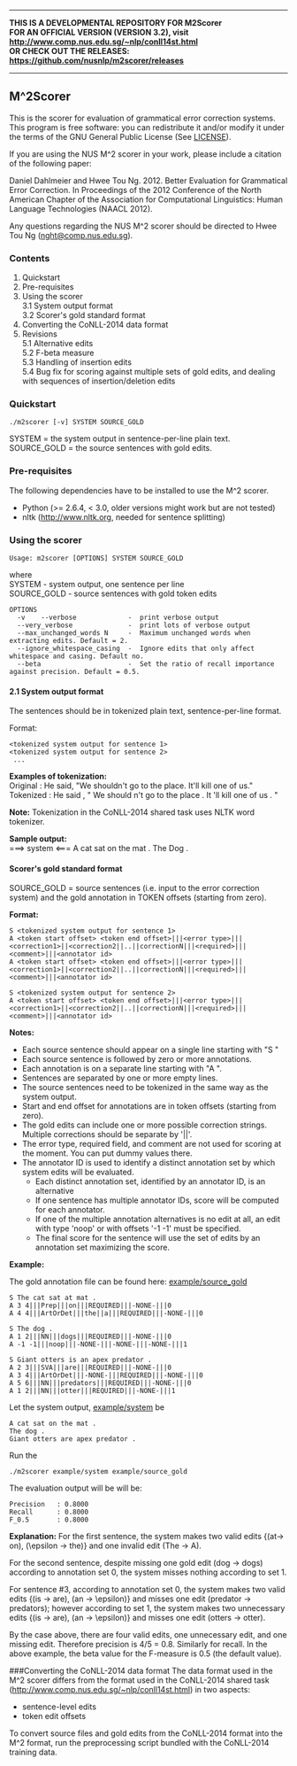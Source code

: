 **************************************************************************************************
**THIS IS A DEVELOPMENTAL REPOSITORY FOR M2Scorer**   
**FOR AN OFFICIAL VERSION (VERSION 3.2), visit http://www.comp.nus.edu.sg/~nlp/conll14st.html**  
**OR CHECK OUT THE RELEASES: https://github.com/nusnlp/m2scorer/releases**  
****************************************************************************************************

## M^2Scorer 

This is the scorer for evaluation of grammatical error correction systems. 
This program is free software: you can redistribute it and/or modify
it under the terms of the GNU General Public License (See [LICENSE](license.md)).

If you are using the NUS M^2 scorer in your work, please include a
citation of the following paper:

Daniel Dahlmeier and Hwee Tou Ng. 2012. Better Evaluation for
Grammatical Error Correction. In Proceedings of the 2012 Conference of
the North American Chapter of the Association for Computational
Linguistics: Human Language Technologies (NAACL 2012).

Any questions regarding the NUS M^2 scorer should be directed to
Hwee Tou Ng (nght@comp.nus.edu.sg).


### Contents  
1. Quickstart
2. Pre-requisites 
3. Using the scorer   
  3.1 System output format     
  3.2 Scorer's gold standard format   
4. Converting the CoNLL-2014 data format
5. Revisions  
   5.1 Alternative edits     
   5.2 F-beta measure   
   5.3 Handling of insertion edits   
   5.4 Bug fix for scoring against multiple sets of gold edits, and dealing with sequences of insertion/deletion edits


### Quickstart

```
./m2scorer [-v] SYSTEM SOURCE_GOLD 
```
SYSTEM = the system output in sentence-per-line plain text.
SOURCE_GOLD = the source sentences with gold edits.


### Pre-requisites
The following dependencies have to be installed to use the M^2 scorer.

* Python (>= 2.6.4, < 3.0, older versions might work but are not tested)
* nltk (http://www.nltk.org, needed for sentence splitting) 


### Using the scorer
```
Usage: m2scorer [OPTIONS] SYSTEM SOURCE_GOLD
```
where   
 SYSTEM          -   system output, one sentence per line   
 SOURCE_GOLD     -   source sentences with gold token edits   
```
OPTIONS
  -v    --verbose             -  print verbose output
  --very_verbose              -  print lots of verbose output
  --max_unchanged_words N     -  Maximum unchanged words when extracting edits. Default = 2.
  --ignore_whitespace_casing  -  Ignore edits that only affect whitespace and casing. Default no.
  --beta                      -  Set the ratio of recall importance against precision. Default = 0.5.

```
#### 2.1 System output format
The sentences should be in tokenized plain text, sentence-per-line
format.

Format:
```
<tokenized system output for sentence 1>
<tokenized system output for sentence 2>
 ...
```
**Examples of tokenization:**  
 Original  : He said, "We shouldn't go to the place. It'll kill one of us."   
 Tokenized : He said , " We should n't go to the place . It 'll kill one of us . "   

**Note:** Tokenization in the CoNLL-2014 shared task uses NLTK word tokenizer.  

**Sample output:**   
===> system <===
A cat sat on the mat .
The Dog .


#### Scorer's gold standard format
SOURCE_GOLD = source sentences (i.e. input to the error correction
system) and the gold annotation in TOKEN offsets (starting from zero). 

**Format:**
```
S <tokenized system output for sentence 1>
A <token start offset> <token end offset>|||<error type>|||<correction1>||<correction2||..||correctionN|||<required>|||<comment>|||<annotator id>
A <token start offset> <token end offset>|||<error type>|||<correction1>||<correction2||..||correctionN|||<required>|||<comment>|||<annotator id>

S <tokenized system output for sentence 2>
A <token start offset> <token end offset>|||<error type>|||<correction1>||<correction2||..||correctionN|||<required>|||<comment>|||<annotator id>
```

**Notes:**   
 * Each source sentence should appear on a single line starting with "S "
 * Each source sentence is followed by zero or more annotations.
 * Each annotation is on a separate line starting with "A ".
 * Sentences are separated by one or more empty lines.
 * The source sentences need to be tokenized in the same way as the system output.
 * Start and end offset for annotations are in token offsets (starting from zero).
 * The gold edits can include one or more possible correction strings. Multiple corrections should be separate by '||'.
 * The error type, required field, and comment are not used for scoring at the moment. You can put dummy values there.
 * The annotator ID is used to identify a distinct annotation set by which system edits will be evaluated.
   * Each distinct annotation set, identified by an annotator ID, is an alternative
   * If one sentence has multiple annotator IDs, score will be computed for each annotator.
   * If one of the multiple annotation alternatives is no edit at all, an edit with type 'noop' or with offsets '-1 -1' must be specified.
   * The final score for the sentence will use the set of edits by an annotation set maximizing the score.


**Example:**   

The gold annotation file can be found here: [example/source_gold](example/source_gold)
```
S The cat sat at mat .
A 3 4|||Prep|||on|||REQUIRED|||-NONE-|||0
A 4 4|||ArtOrDet|||the||a|||REQUIRED|||-NONE-|||0

S The dog .
A 1 2|||NN|||dogs|||REQUIRED|||-NONE-|||0
A -1 -1|||noop|||-NONE-|||-NONE-|||-NONE-|||1

S Giant otters is an apex predator .
A 2 3|||SVA|||are|||REQUIRED|||-NONE-|||0
A 3 4|||ArtOrDet|||-NONE-|||REQUIRED|||-NONE-|||0
A 5 6|||NN|||predators|||REQUIRED|||-NONE-|||0
A 1 2|||NN|||otter|||REQUIRED|||-NONE-|||1
```
Let the system output, [example/system](example/system) be
```
A cat sat on the mat .
The dog .
Giant otters are apex predator .
```
Run the 
```
./m2scorer example/system example/source_gold 
```
The evaluation output will be will be:
```
Precision   : 0.8000
Recall      : 0.8000
F_0.5       : 0.8000
````
**Explanation:**
For the first sentence, the system makes two valid edits {(at-> on),
(\epsilon -> the)} and one invalid edit (The -> A).

For the second sentence, despite missing one gold edit (dog -> dogs) according
to annotation set 0, the system misses nothing according to set 1.

For sentence #3, according to annotation set 0, the system makes two
valid edits {(is -> are), (an -> \epsilon)} and misses one edit
(predator -> predators); however according to set 1, the system makes
two unnecessary edits {(is -> are), (an -> \epsilon)} and misses one
edit (otters -> otter).

By the case above, there are four valid edits, one unnecessary edit,
and one missing edit. Therefore precision is 4/5 = 0.8. Similarly for
recall. In the above example, the beta value for the F-measure is 0.5
(the default value).


###Converting the CoNLL-2014 data format
The data format used in the M^2 scorer differs from the format used in
the CoNLL-2014 shared task (http://www.comp.nus.edu.sg/~nlp/conll14st.html)
in two aspects:
 - sentence-level edits
 - token edit offsets

To convert source files and gold edits from the CoNLL-2014 format into
the M^2 format, run the preprocessing script bundled with the CoNLL-2014
training data.


